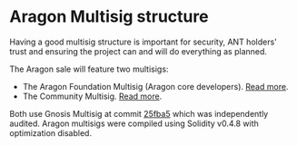 # Aragon Multisig structure

Having a good multisig structure is important for security, ANT holders' trust and ensuring the project can and will do everything as planned.

The Aragon sale will feature two multisigs:

- The Aragon Foundation Multisig (Aragon core developers). [Read more](foundation.md).
- The Community Multisig. [Read more](community.md).

Both use Gnosis Multisig at commit [25fba5](https://github.com/ConsenSys/gnosis-contracts/blob/25fba563d95bbc8361c7de75801c38ce368cab85/contracts/solidity/Wallets/MultiSigWallet.sol) which was independently audited. Aragon multisigs were compiled using Solidity v0.4.8 with optimization disabled.
